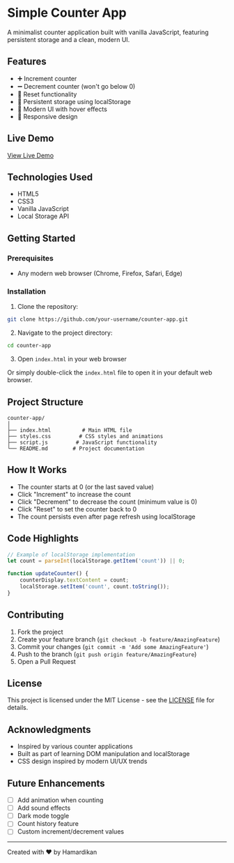 # Simple Counter App

A minimalist counter application built with vanilla JavaScript, featuring persistent storage and a clean, modern UI.

## Features

- ➕ Increment counter
- ➖ Decrement counter (won't go below 0)
- 🔄 Reset functionality
- 💾 Persistent storage using localStorage
- 🎨 Modern UI with hover effects
- 📱 Responsive design

## Live Demo

[View Live Demo]([your-github-pages-url-here](https://hamardikan.github.io/01-event-handler/)]) <!-- Add your GitHub Pages URL when deployed -->

## Technologies Used

- HTML5
- CSS3
- Vanilla JavaScript
- Local Storage API

## Getting Started

### Prerequisites

- Any modern web browser (Chrome, Firefox, Safari, Edge)

### Installation

1. Clone the repository:
```bash
git clone https://github.com/your-username/counter-app.git
```

2. Navigate to the project directory:
```bash
cd counter-app
```

3. Open `index.html` in your web browser

Or simply double-click the `index.html` file to open it in your default web browser.

## Project Structure

```
counter-app/
│
├── index.html          # Main HTML file
├── styles.css         # CSS styles and animations
├── script.js         # JavaScript functionality
└── README.md        # Project documentation
```

## How It Works

- The counter starts at 0 (or the last saved value)
- Click "Increment" to increase the count
- Click "Decrement" to decrease the count (minimum value is 0)
- Click "Reset" to set the counter back to 0
- The count persists even after page refresh using localStorage

## Code Highlights

```javascript
// Example of localStorage implementation
let count = parseInt(localStorage.getItem('count')) || 0;

function updateCounter() {
    counterDisplay.textContent = count;
    localStorage.setItem('count', count.toString());
}
```

## Contributing

1. Fork the project
2. Create your feature branch (`git checkout -b feature/AmazingFeature`)
3. Commit your changes (`git commit -m 'Add some AmazingFeature'`)
4. Push to the branch (`git push origin feature/AmazingFeature`)
5. Open a Pull Request

## License

This project is licensed under the MIT License - see the [LICENSE](LICENSE) file for details.

## Acknowledgments

- Inspired by various counter applications
- Built as part of learning DOM manipulation and localStorage
- CSS design inspired by modern UI/UX trends

## Future Enhancements

- [ ] Add animation when counting
- [ ] Add sound effects
- [ ] Dark mode toggle
- [ ] Count history feature
- [ ] Custom increment/decrement values

---
Created with ❤️ by Hamardikan
